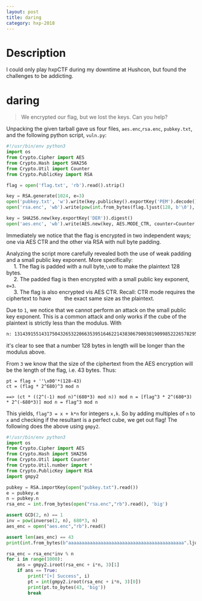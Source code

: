 ```yaml
---
layout: post
title: daring
category: hxp-2018
---
```

# Description
I could only play hxpCTF during my downtime at Hushcon, but found the challenges to be addicting.

# daring
>We encrypted our flag, but we lost the keys. Can you help?

Unpacking the given tarball gave us four files, `aes.enc`,`rsa.enc`, `pubkey.txt`, and the following python script, `vuln.py`:

```python
#!/usr/bin/env python3
import os
from Crypto.Cipher import AES
from Crypto.Hash import SHA256
from Crypto.Util import Counter
from Crypto.PublicKey import RSA

flag = open('flag.txt', 'rb').read().strip()

key = RSA.generate(1024, e=3)
open('pubkey.txt', 'w').write(key.publickey().exportKey('PEM').decode() + '\n')
open('rsa.enc', 'wb').write(pow(int.from_bytes(flag.ljust(128, b'\0'), 'big'), key.e, key.n).to_bytes(128, 'big'))

key = SHA256.new(key.exportKey('DER')).digest()
open('aes.enc', 'wb').write(AES.new(key, AES.MODE_CTR, counter=Counter.new(128)).encrypt(flag))
```
Immediately we notice that the flag is encrypted in two independent ways; one via AES CTR and the other via RSA with null byte padding.

Analyzing the script more carefully revealed both the use of weak padding and a small public key exponent. More specifically:
<br>&nbsp;&nbsp;&nbsp;&nbsp; 1. The flag is padded with a null byte,`\x00` to make the plaintext 128 bytes.
<br>&nbsp;&nbsp;&nbsp;&nbsp; 2. The padded flag is then encrypted with a small public key exponent, `e=3`.
<br>&nbsp;&nbsp;&nbsp;&nbsp; 3. The flag is also encrypted vis AES CTR. Recall: CTR mode requires the ciphertext to have &nbsp;&nbsp;&nbsp;&nbsp;&nbsp;&nbsp;&nbsp;&nbsp;the exact same size as the plaintext.

Due to `1`, we notice that we cannot perform an attack on the small public key exponent. This is a common attack and only works if the cube of the plaintext is strictly less than the modulus. With

```bash
n: 131439155143175043265322066353951646221438306790938190998522265782952062884373948320963990364387806423377384374007937468177671276323489634193305141101111897782540226757793029784559400156340831524038843044706502635279773784856499312207447550053071060656400930280068219967242645499076062394053507154455753332851
```
it's clear to see that a number 128 bytes in length will be longer than the modulus above.

From `3` we know that the size of the ciphertext from the AES encryption will be the length of the flag, i.e. 43 bytes. Thus:

```
pt = flag + ''\x00'*(128-43)
ct = (flag * 2^680)^3 mod n

==> (ct * ((2^(-1) mod n)^(680*3) mod n)) mod n = [flag^3 * 2^(680*3) * 2^(-680*3)] mod n = flag^3 mod n
```

This yields, `flag^3 = x + k*n` for integers `x,k`. So by adding multiples of `n` to `x` and checking if the resultant is a perfect cube, we get out flag! The following does the above using `gmpy2`.

```python
#!/usr/bin/env python3
import os
from Crypto.Cipher import AES
from Crypto.Hash import SHA256
from Crypto.Util import Counter
from Crypto.Util.number import *
from Crypto.PublicKey import RSA
import gmpy2

pubkey = RSA.importKey(open("pubkey.txt").read())
e = pubkey.e
n = pubkey.n
rsa_enc = int.from_bytes(open("rsa.enc","rb").read(), 'big')

assert GCD(2, n) == 1
inv = pow(inverse(2, n), 680*3, n)
aes_enc = open("aes.enc","rb").read()

assert len(aes_enc) == 43
print(int.from_bytes(b"aaaaaaaaaaaaaaaaaaaaaaaaaaaaaaaaaaaaaaaaaaa".ljust(128,b'\0'), 'big') == int.from_bytes(b"aaaaaaaaaaaaaaaaaaaaaaaaaaaaaaaaaaaaaaaaaaa", 'big') << 680)

rsa_enc = rsa_enc*inv % n
for i in range(1000):
    ans = gmpy2.iroot(rsa_enc + i*n, 3)[1]
    if ans == True:
        print("[+] Success", i)
        pt = int(gmpy2.iroot(rsa_enc + i*n, 3)[0])
        print(pt.to_bytes(43, 'big'))
        break
```
